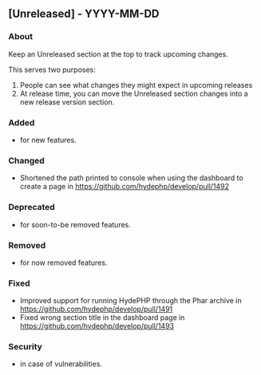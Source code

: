 ## [Unreleased] - YYYY-MM-DD

### About

Keep an Unreleased section at the top to track upcoming changes.

This serves two purposes:

1. People can see what changes they might expect in upcoming releases
2. At release time, you can move the Unreleased section changes into a new release version section.

### Added
- for new features.

### Changed
- Shortened the path printed to console when using the dashboard to create a page in https://github.com/hydephp/develop/pull/1492

### Deprecated
- for soon-to-be removed features.

### Removed
- for now removed features.

### Fixed
- Improved support for running HydePHP through the Phar archive in https://github.com/hydephp/develop/pull/1491
- Fixed wrong section title in the dashboard page in https://github.com/hydephp/develop/pull/1493

### Security
- in case of vulnerabilities.

